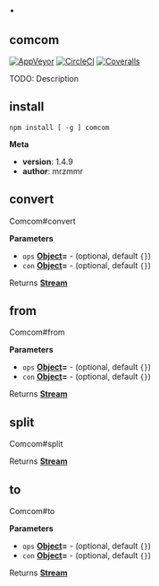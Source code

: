 # .

## comcom

[![AppVeyor](https://img.shields.io/appveyor/ci/mrzmmr/comcom.svg?style=flat-square)](<>)
[![CircleCI](https://img.shields.io/circleci/project/mrzmmr/comcom.svg?style=flat-square)](<>)
[![Coveralls](https://img.shields.io/coveralls/mrzmmr/comcom.svg?style=flat-square)](<>)

TODO: Description

## install

    npm install [ -g ] comcom

**Meta**

-   **version**: 1.4.9
-   **author**: mrzmmr

## convert

Comcom#convert

**Parameters**

-   `ops` **[Object](https://developer.mozilla.org/en-US/docs/Web/JavaScript/Reference/Global_Objects/Object)=** - (optional, default `{}`)
-   `con` **[Object](https://developer.mozilla.org/en-US/docs/Web/JavaScript/Reference/Global_Objects/Object)=** - (optional, default `{}`)

Returns **[Stream](https://nodejs.org/api/stream.html)** 

## from

Comcom#from

**Parameters**

-   `ops` **[Object](https://developer.mozilla.org/en-US/docs/Web/JavaScript/Reference/Global_Objects/Object)=** - (optional, default `{}`)
-   `con` **[Object](https://developer.mozilla.org/en-US/docs/Web/JavaScript/Reference/Global_Objects/Object)=** - (optional, default `{}`)

Returns **[Stream](https://nodejs.org/api/stream.html)** 

## split

Comcom#split

Returns **[Stream](https://nodejs.org/api/stream.html)** 

## to

Comcom#to

**Parameters**

-   `ops` **[Object](https://developer.mozilla.org/en-US/docs/Web/JavaScript/Reference/Global_Objects/Object)=** - (optional, default `{}`)
-   `con` **[Object](https://developer.mozilla.org/en-US/docs/Web/JavaScript/Reference/Global_Objects/Object)=** - (optional, default `{}`)

Returns **[Stream](https://nodejs.org/api/stream.html)** 
